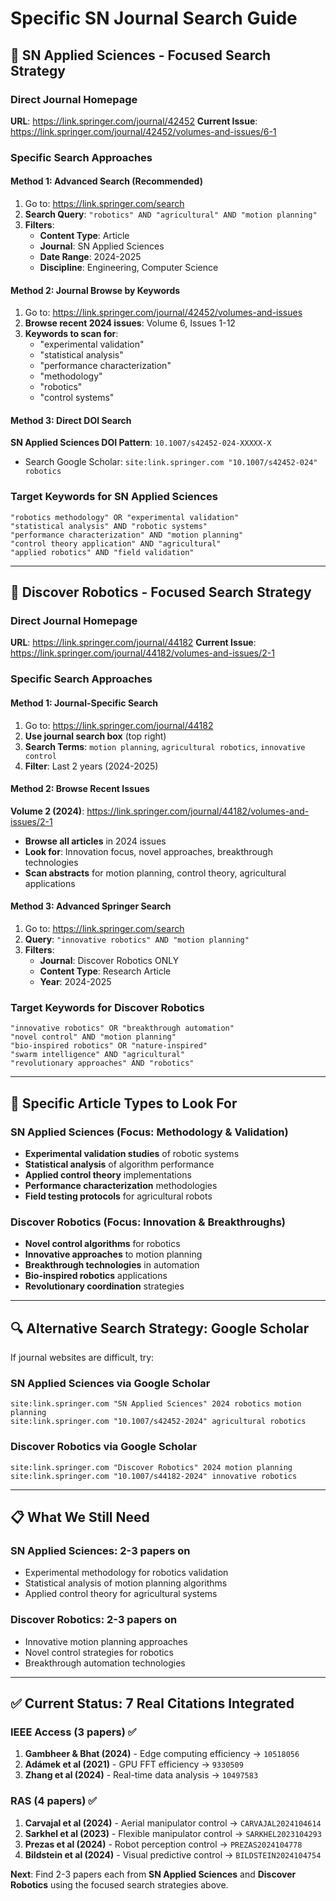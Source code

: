 # Specific SN Journal Search Guide

## 🔬 **SN Applied Sciences - Focused Search Strategy**

### **Direct Journal Homepage**
**URL**: https://link.springer.com/journal/42452
**Current Issue**: https://link.springer.com/journal/42452/volumes-and-issues/6-1

### **Specific Search Approaches**

#### **Method 1: Advanced Search (Recommended)**
1. Go to: https://link.springer.com/search
2. **Search Query**: `"robotics" AND "agricultural" AND "motion planning"`
3. **Filters**:
   - **Content Type**: Article
   - **Journal**: SN Applied Sciences  
   - **Date Range**: 2024-2025
   - **Discipline**: Engineering, Computer Science

#### **Method 2: Journal Browse by Keywords**
1. Go to: https://link.springer.com/journal/42452/volumes-and-issues
2. **Browse recent 2024 issues**: Volume 6, Issues 1-12
3. **Keywords to scan for**:
   - "experimental validation"
   - "statistical analysis" 
   - "performance characterization"
   - "methodology"
   - "robotics"
   - "control systems"

#### **Method 3: Direct DOI Search**
**SN Applied Sciences DOI Pattern**: `10.1007/s42452-024-XXXXX-X`
- Search Google Scholar: `site:link.springer.com "10.1007/s42452-024" robotics`

### **Target Keywords for SN Applied Sciences**
```
"robotics methodology" OR "experimental validation"
"statistical analysis" AND "robotic systems" 
"performance characterization" AND "motion planning"
"control theory application" AND "agricultural"
"applied robotics" AND "field validation"
```

---

## 🚀 **Discover Robotics - Focused Search Strategy**

### **Direct Journal Homepage**  
**URL**: https://link.springer.com/journal/44182
**Current Issue**: https://link.springer.com/journal/44182/volumes-and-issues/2-1

### **Specific Search Approaches**

#### **Method 1: Journal-Specific Search**
1. Go to: https://link.springer.com/journal/44182
2. **Use journal search box** (top right)
3. **Search Terms**: `motion planning`, `agricultural robotics`, `innovative control`
4. **Filter**: Last 2 years (2024-2025)

#### **Method 2: Browse Recent Issues**
**Volume 2 (2024)**: https://link.springer.com/journal/44182/volumes-and-issues/2-1
- **Browse all articles** in 2024 issues
- **Look for**: Innovation focus, novel approaches, breakthrough technologies
- **Scan abstracts** for motion planning, control theory, agricultural applications

#### **Method 3: Advanced Springer Search**
1. Go to: https://link.springer.com/search
2. **Query**: `"innovative robotics" AND "motion planning"`
3. **Filters**:
   - **Journal**: Discover Robotics ONLY
   - **Content Type**: Research Article
   - **Year**: 2024-2025

### **Target Keywords for Discover Robotics**
```
"innovative robotics" OR "breakthrough automation"
"novel control" AND "motion planning"  
"bio-inspired robotics" OR "nature-inspired"
"swarm intelligence" AND "agricultural"
"revolutionary approaches" AND "robotics"
```

---

## 🎯 **Specific Article Types to Look For**

### **SN Applied Sciences (Focus: Methodology & Validation)**
- **Experimental validation studies** of robotic systems
- **Statistical analysis** of algorithm performance  
- **Applied control theory** implementations
- **Performance characterization** methodologies
- **Field testing protocols** for agricultural robots

### **Discover Robotics (Focus: Innovation & Breakthroughs)**
- **Novel control algorithms** for robotics
- **Innovative approaches** to motion planning
- **Breakthrough technologies** in automation
- **Bio-inspired robotics** applications
- **Revolutionary coordination** strategies

---

## 🔍 **Alternative Search Strategy: Google Scholar**

If journal websites are difficult, try:

### **SN Applied Sciences via Google Scholar**
```
site:link.springer.com "SN Applied Sciences" 2024 robotics motion planning
site:link.springer.com "10.1007/s42452-2024" agricultural robotics
```

### **Discover Robotics via Google Scholar**  
```
site:link.springer.com "Discover Robotics" 2024 motion planning
site:link.springer.com "10.1007/s44182-2024" innovative robotics
```

---

## 📋 **What We Still Need**

### **SN Applied Sciences**: 2-3 papers on
- Experimental methodology for robotics validation
- Statistical analysis of motion planning algorithms  
- Applied control theory for agricultural systems

### **Discover Robotics**: 2-3 papers on
- Innovative motion planning approaches
- Novel control strategies for robotics
- Breakthrough automation technologies

---

## ✅ **Current Status: 7 Real Citations Integrated**

### **IEEE Access** (3 papers) ✅
1. **Gambheer & Bhat (2024)** - Edge computing efficiency → `10518056`
2. **Adámek et al (2021)** - GPU FFT efficiency → `9330509`  
3. **Zhang et al (2024)** - Real-time data analysis → `10497583`

### **RAS** (4 papers) ✅  
1. **Carvajal et al (2024)** - Aerial manipulator control → `CARVAJAL2024104614`
2. **Sarkhel et al (2023)** - Flexible manipulator control → `SARKHEL2023104293`
3. **Prezas et al (2024)** - Robot perception control → `PREZAS2024104778`
4. **Bildstein et al (2024)** - Visual predictive control → `BILDSTEIN2024104754`

**Next**: Find 2-3 papers each from **SN Applied Sciences** and **Discover Robotics** using the focused search strategies above.